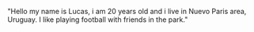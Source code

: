 "Hello my name is Lucas, i am 20 years old and i live in Nuevo Paris area, Uruguay.
I like playing football with friends in the park." 